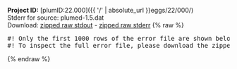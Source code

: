 **Project ID:** [plumID:22.000]({{ '/' | absolute_url }}eggs/22/000/)  
Stderr for source:  plumed-1.5.dat   
Download: [zipped raw stdout](plumed-1.5.dat.plumed.stdout.txt.zip) - [zipped raw stderr](plumed-1.5.dat.plumed.stderr.txt.zip) 
{% raw %}
<pre>
#! Only the first 1000 rows of the error file are shown below
#! To inspect the full error file, please download the zipped raw stderr file above
</pre>
{% endraw %}
